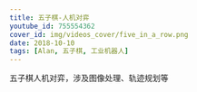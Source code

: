 ```yaml
---
title: 五子棋-人机对弈
youtube_id: 755554362
cover_id: img/videos_cover/five_in_a_row.png
date: 2018-10-10
tags: [Alan, 五子棋, 工业机器人]
---
```


五子棋人机对弈，涉及图像处理、轨迹规划等
